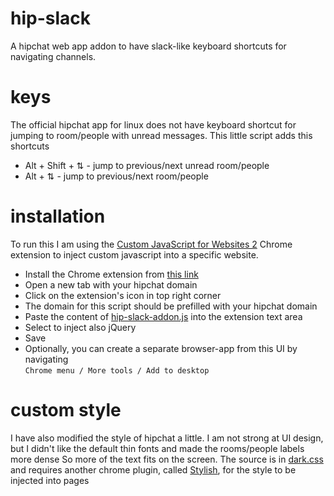 # hip-slack
A hipchat web app addon to have slack-like keyboard shortcuts for navigating channels.

# keys
The official hipchat app for linux does not have keyboard shortcut for jumping to room/people with unread messages. This little script adds this shortcuts
* Alt + Shift + ⇅ - jump to previous/next unread room/people
* Alt + ⇅ - jump to previous/next room/people

# installation
To run this I am using the [Custom JavaScript for Websites 2](https://chrome.google.com/webstore/detail/custom-javascript-for-web/ddbjnfjiigjmcpcpkmhogomapikjbjdk) Chrome extension to inject custom javascript into a specific website.

- Install the Chrome extension from [this link](https://chrome.google.com/webstore/detail/custom-javascript-for-web/ddbjnfjiigjmcpcpkmhogomapikjbjdk)
- Open a new tab with your hipchat domain
- Click on the extension's icon in top right corner
- The domain for this script should be prefilled with your hipchat domain
- Paste the content of [hip-slack-addon.js](https://raw.githubusercontent.com/martinsmid/hip-slack/master/hip-slack-addon.js) into the extension text area
- Select to inject also jQuery
- Save
- Optionally, you can create a separate browser-app from this UI by navigating<br />
`Chrome menu / More tools / Add to desktop`

# custom style
I have also modified the style of hipchat a little. I am not strong at UI design, but I didn't like the default thin fonts and made the rooms/people labels more dense So more of the text fits on the screen. The source is in [dark.css](./dark.css) and requires another chrome plugin, called [Stylish](https://chrome.google.com/webstore/detail/stylish-custom-themes-for/fjnbnpbmkenffdnngjfgmeleoegfcffe?utm_source=chrome-app-launcher-info-dialog), for the style to be injected into pages
